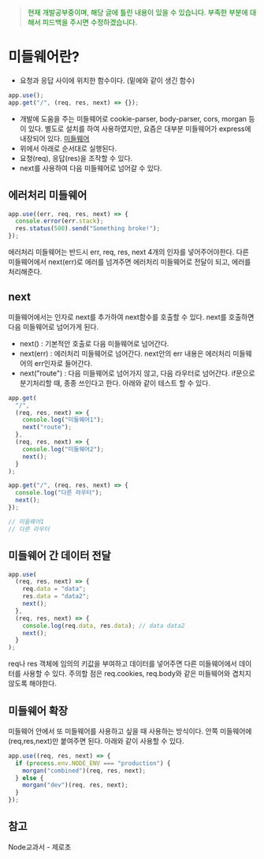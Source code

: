 > <span style="color:green">현재 개발공부중이며, 해당 글에 틀린 내용이 있을 수 있습니다. 부족한 부분에 대해서 피드백을 주시면 수정하겠습니다.</span>

# 미들웨어란?

- 요청과 응답 사이에 위치한 함수이다. (밑에와 같이 생긴 함수)

```js
app.use();
app.get("/", (req, res, next) => {});
```

- 개발에 도움을 주는 미들웨어로 cookie-parser, body-parser, cors, morgan 등이 있다. 별도로 설치를 하여 사용하였지만, 요즘은 대부분 미들웨어가 express에 내장되어 있다. [미들웨어](http://expressjs.com/en/resources/middleware.html)
- 위에서 아래로 순서대로 실행된다.
- 요청(req), 응답(res)을 조작할 수 있다.
- next를 사용하여 다음 미들웨어로 넘어갈 수 있다.

## 에러처리 미들웨어

```js
app.use((err, req, res, next) => {
  console.error(err.stack);
  res.status(500).send("Something broke!");
});
```

에러처리 미들웨어는 반드시 err, req, res, next 4개의 인자를 넣어주어야한다. 다른 미들웨어에서 next(err)로 에러를 넘겨주면 에러처리 미들웨어로 전달이 되고, 에러를 처리해준다.

## next

미들웨어에서는 인자로 next를 추가하여 next함수를 호출할 수 있다. next를 호출하면 다음 미들웨어로 넘어가게 된다.

- next() : 기본적안 호출로 다음 미들웨어로 넘어간다.
- next(err) : 에러처리 미들웨어로 넘어간다. next안의 err 내용은 에러처리 미들웨어의 err인자로 들어간다.
- next("route") : 다음 미들웨어로 넘어가지 않고, 다음 라우터로 넘어간다. if문으로 분기처리할 때, 종종 쓰인다고 한다. 아래와 같이 테스트 할 수 있다.

```js
app.get(
  "/",
  (req, res, next) => {
    console.log("미들웨어1");
    next("route");
  },
  (req, res, next) => {
    console.log("미들웨어2");
    next();
  }
);

app.get("/", (req, res, next) => {
  console.log("다른 라우터");
  next();
});

// 미들웨어1
// 다른 라우터
```

## 미들웨어 간 데이터 전달

```js
app.use(
  (req, res, next) => {
    req.data = "data";
    res.data = "data2";
    next();
  },
  (req, res, next) => {
    console.log(req.data, res.data); // data data2
    next();
  }
);
```

req나 res 객체에 임의의 키값을 부여하고 데이터를 넣어주면 다른 미들웨어에서 데이터를 사용할 수 있다. 주의할 점은 req.cookies, req.body와 같은 미들웨어와 겹치지 않도록 해야한다.

## 미들웨어 확장

미들웨어 안에서 또 미들웨어를 사용하고 싶을 때 사용하는 방식이다. 안쪽 미들웨어에 (req,res,next)만 붙여주면 된다. 아래와 같이 사용할 수 있다.

```js
app.use((req, res, next) => {
  if (process.env.NODE_ENV === "production") {
    morgan("combined")(req, res, next);
  } else {
    morgan("dev")(req, res, next);
  }
});
```

## 참고

Node교과서 - 제로초
